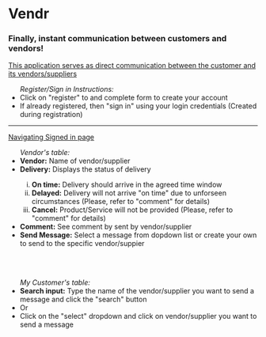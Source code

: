 <h1>Vendr</h1>
<h3>Finally, instant communication between customers and vendors!</h3>
<u><p>This application serves as direct communication between the customer and its vendors/suppliers</p></u>
<ul><i>Register/Sign in Instructions:</i>
<li>Click on "register" to and complete form to create your account</li>
<li>If already registered, then "sign in" using your login credentials (Created during registration)</li>
</ul>
<hr>

<u><p>Navigating Signed in page</p></u>
<ul><i>Vendor's table:</i>
<li><b>Vendor:</b> Name of vendor/supplier</li>
<li><b>Delivery:</b> Displays the status of delivery</li>
<ol type="i">
<li><b>On time:</b> Delivery should arrive in the agreed time window</li>
<li><b>Delayed:</b> Delivery will not arrive "on time" due to unforseen circumstances (Please, refer to "comment" for details)</li>
<li><b>Cancel:</b> Product/Service will not be provided (Please, refer to "comment" for details)
</ol>
<li><b>Comment:</b> See comment by sent by vendor/supplier</li>
<li><b>Send Message:</b> Select a message from dopdown list or create your own to send to the specific vendor/suppier</li> 
</ul>
<br>
<br>
<ul><i>My Customer's table:</i>
<li><b>Search input:</b> Type the name of the vendor/supplier you want to send a message and click the "search" button</li>
<li>Or</li>
<li>Click on the "select" dropdown and click on vendor/supplier you want to send a message</li>
</ul>



